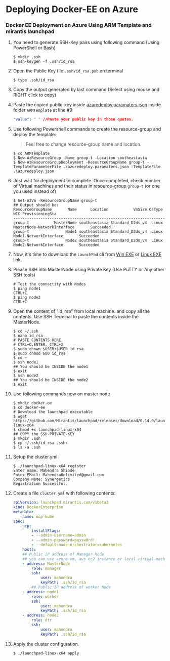 # Deploying Docker-EE on Azure 

### Docker EE Deployment on Azure Using ARM Template and mirantis launchpad

1. You need to generate SSH-Key pairs using following command (Using PowerShell or Bash)

    ```
    $ mkdir .ssh
    $ ssh-keygen -f .ssh/id_rsa
    ```

2.  Open the Public Key file `.ssh/id_rsa.pub` on terminal

    ```
    $ type .ssh/id_rsa
    ```

3.  Copy the output generated by last command (Select using mouse and RIGHT click to copy)

4.  Paste the copied public-key inside [azuredeploy.paramaters.json](./ARMTemplate/azuredeploy.paramaters.json) inside folder `ARMTemplate` at line #9
    
    ```yml
    "value": " " //Paste your public key in those quotes.
    ```

5.  Use following Powershell commands to create the resource-group and deploy the template:

    > Feel free to change resource-group name and location.

    ```
    $ cd ARMTemplate
    $ New-AzResourceGroup -Name group-t -Location southeastasia
    $ New-AzResourceGroupDeployment -ResourceGroupName group-t -TemplateParameterFile .\azuredeploy.paramaters.json -TemplateFile .\azuredeploy.json
    ```

6.  Just wait for deployment to complete. Once completed, check number of Virtual machines and their status in resource-group `group-t` (or one you used instead of)

    ```
    $ Get-AzVm -ResourceGroupName group-t 
    ## Output should be:
    ResourceGroupName       Name      Location           VmSize OsType                         NIC ProvisioningSta
    -------------------------------------------------------------------
    group-t           MasterNode southeastasia Standard_D2ds_v4  Linux MasterNode-NetworkInterface       Succeeded 
    group-t                Node1 southeastasia Standard_D2ds_v4  Linux      Node1-NetworkInterface       Succeeded 
    group-t                Node2 southeastasia Standard_D2ds_v4  Linux      Node2-NetworkInterface       Succeeded 

    ```

7.  Now, it's time to download the `LaunchPad` cli from [Win EXE](https://github.com/Mirantis/launchpad/releases/download/0.14.0/launchpad-win-x64.exe) or [Linux EXE](https://github.com/Mirantis/launchpad/releases/download/0.14.0/launchpad-linux-x64) link.

8.  Please SSH into MasterNode using Private Key (Use PuTTY or Any other SSH tools)

    ```
    # Test the connectity with Nodes
    $ ping node1
    CTRL+C
    $ ping node2
    CTRL+C
    ```

9.  Open the content of "id_rsa" from local machine. and copy all the contents.
    Use SSH Terminal to paste the contents inside the MasterNode.

    ```
    $ cd ~/.ssh
    $ nano id_rsa
    # PASTE CONTENTS HERE
    # CTRL+O,ENTER, CTRL+X
    $ sudo chown $USER:$USER id_rsa
    $ sudo chmod 600 id_rsa
    $ cd ~
    $ ssh node1
    ## You should be INSIDE the node1
    $ exit
    $ ssh node2
    ## You should be INSIDE the node2
    $ exit
    ```



9.  Use following commands now on master node

    ```
    $ mkdir docker-ee
    $ cd docker-ee
    # Download the launchpad executable
    $ wget https://github.com/Mirantis/launchpad/releases/download/0.14.0/launchpad-linux-x64
    $ chmod +x launchpad-linux-x64
    ## COPY the SSH-PRIVATE-KEY
    $ mkdir .ssh
    $ cp ~/.ssh/id_rsa .ssh/
    $ ls -a .ssh 
    ```

10. Setup the cluster.yml 

    ```
    $ ./launchpad-linux-x64 register
    Enter name: Mahendra Shinde
    Enter EMail: MahendraUnlimited@gmail.com
    Company Name: Synergetics
    Registration Successful.
    ```

11. Create a file `cluster.yml` with following contents:

    ```yml
    apiVersion: launchpad.mirantis.com/v1beta3
    kind: DockerEnterprise
    metadata:
        name: ucp-kube
    spec:
        ucp:
            installFlags:
            - --admin-username=admin
            - --admin-password=passw0rd!
            - --default-node-orchestrator=kubernetes
        hosts:
        ## Public IP address of Manager Node
        ## you can use azure-vm, aws ec2 instance or local virtual-machine
        - address: MasterNode
            role: manager
            ssh:
                user: mahendra
                keyPath: .ssh/id_rsa
            ## Public IP address of worker Node
        - address: node1
            role: worker
            ssh:
                user: mahendra
                keyPath: .ssh/id_rsa
        - address: node2
            role: dtr
            ssh:
                user: mahendra
                keyPath: .ssh/id_rsa
    ```

12. Apply the cluster configuration.

    ```
    $ ./launchpad-linux-x64 apply
    ```